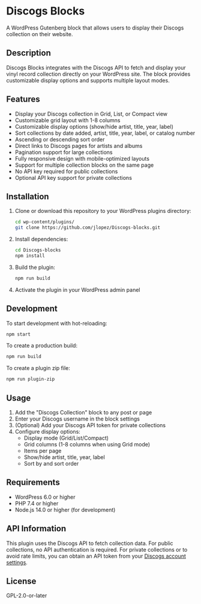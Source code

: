 # Discogs Blocks

A WordPress Gutenberg block that allows users to display their Discogs collection on their website.

## Description

Discogs Blocks integrates with the Discogs API to fetch and display your vinyl record collection directly on your WordPress site. The block provides customizable display options and supports multiple layout modes.

## Features

- Display your Discogs collection in Grid, List, or Compact view
- Customizable grid layout with 1-8 columns
- Customizable display options (show/hide artist, title, year, label)
- Sort collections by date added, artist, title, year, label, or catalog number
- Ascending or descending sort order
- Direct links to Discogs pages for artists and albums
- Pagination support for large collections
- Fully responsive design with mobile-optimized layouts
- Support for multiple collection blocks on the same page
- No API key required for public collections
- Optional API key support for private collections

## Installation

1. Clone or download this repository to your WordPress plugins directory:
   ```bash
   cd wp-content/plugins/
   git clone https://github.com/jlopez/Discogs-blocks.git
   ```

2. Install dependencies:
   ```bash
   cd Discogs-blocks
   npm install
   ```

3. Build the plugin:
   ```bash
   npm run build
   ```

4. Activate the plugin in your WordPress admin panel

## Development

To start development with hot-reloading:
```bash
npm start
```

To create a production build:
```bash
npm run build
```

To create a plugin zip file:
```bash
npm run plugin-zip
```

## Usage

1. Add the "Discogs Collection" block to any post or page
2. Enter your Discogs username in the block settings
3. (Optional) Add your Discogs API token for private collections
4. Configure display options:
   - Display mode (Grid/List/Compact)
   - Grid columns (1-8 columns when using Grid mode)
   - Items per page
   - Show/hide artist, title, year, label
   - Sort by and sort order

## Requirements

- WordPress 6.0 or higher
- PHP 7.4 or higher
- Node.js 14.0 or higher (for development)

## API Information

This plugin uses the Discogs API to fetch collection data. For public collections, no API authentication is required. For private collections or to avoid rate limits, you can obtain an API token from your [Discogs account settings](https://www.discogs.com/settings/developers).

## License

GPL-2.0-or-later